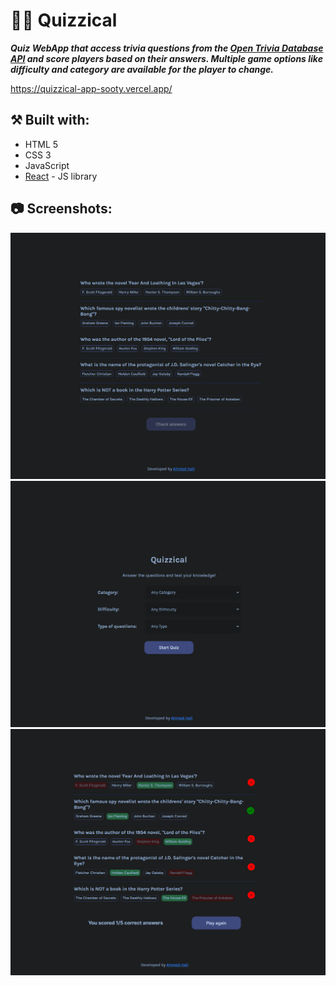 # 🤔💭 Quizzical



***Quiz WebApp that access trivia questions from the [Open Trivia Database API](https://opentdb.com/) and score players based on their answers. Multiple game options like difficulty and category are available for the player to change.***

https://quizzical-app-sooty.vercel.app/

## ⚒️ Built with:
- HTML 5
- CSS 3
- JavaScript
- [React](https://reactjs.org/) - JS library

## 📷 Screenshots:

![quizzical-scrimba vercel app_](/src/assets/screenshot/1.png)
![quizzical-scrimba vercel app_ (1)](/src/assets/screenshot/2.png)
![quizzical-scrimba vercel app_ (2)](/src/assets/screenshot/3.png)
